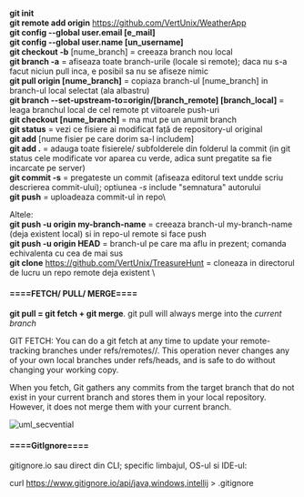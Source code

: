 **git init** \
**git remote add origin** https://github.com/VertUnix/WeatherApp \
**git config --global user.email [e_mail]**\
**git config --global user.name [un_username]**\
**git checkout -b** [nume_branch]   = creeaza branch nou local\
**git branch -a** = afiseaza toate branch-urile (locale si remote); daca nu s-a facut niciun pull inca, e posibil sa nu se afiseze nimic \
**git pull origin [nume_branch]**  = copiaza branch-ul [nume_branch] in branch-ul local selectat (ala albastru)\
**git branch --set-upstream-to=origin/[branch_remote] [branch_local]** = leaga branchul local de cel remote pt viitoarele push-uri \
**git checkout [nume_branch]**   = ma mut pe un anumit branch\
**git status**  = vezi ce fisiere ai modificat față de repository-ul original\
**git add** [nume fisier pe care dorim sa-l includem]\
**git add .**    = adauga toate fisierele/ subfolderele din folderul la commit (in git status cele modificate vor aparea cu verde, adica sunt pregatite sa fie incarcate pe server)\
**git commit -s**   = pregateste un commit (afiseaza editorul text undde scriu descrierea commit-ului); optiunea *-s* include "semnatura" autorului\
**git push**    = uploadeaza commit-ul in repo\

Altele: \
**git push -u origin my-branch-name** = creeaza branch-ul my-branch-name (deja existent local) si in repo-ul remote si face push\
**git push -u origin HEAD** = branch-ul pe care ma aflu in prezent; comanda echivalenta cu cea de mai sus\
**git clone** https://github.com/VertUnix/TreasureHunt  = cloneaza in directorul de lucru un repo remote deja existent \


#### ====FETCH/ PULL/ MERGE====

**git pull = git fetch + git merge**.
git pull will always merge into the *current branch*

GIT FETCH: You can do a git fetch at any time to update your remote-tracking branches under refs/remotes/<remote>/. This operation never changes any of your own local branches under refs/heads, and is safe to do without changing your working copy.

When you fetch, Git gathers any commits from the target branch that do not exist in your current branch and stores them in your local repository. However, it does not merge them with your current branch.

![uml_secvential](https://i.stack.imgur.com/XwVzT.png)


#### ====GitIgnore====

gitignore.io sau direct din CLI; specific limbajul, OS-ul si IDE-ul:

curl https://www.gitignore.io/api/java,windows,intellij > .gitignore


